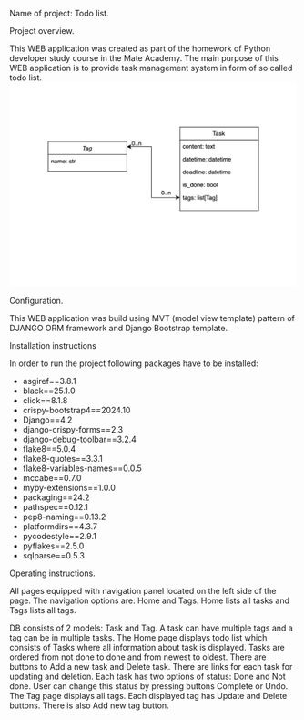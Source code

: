 Name of project: Todo list.


Project overview.

This WEB application was created as part of the homework of Python developer 
study course in the Mate Academy.
The main purpose of this WEB application is to provide task management system 
in form of so called todo list.
![](static/assets/img/todo_list.png)


Configuration.

This WEB application was build using MVT (model view template) pattern of 
DJANGO ORM framework and Django Bootstrap template.


Installation instructions

In order to run the project following packages have to be installed:
* asgiref==3.8.1
* black==25.1.0
* click==8.1.8
* crispy-bootstrap4==2024.10
* Django==4.2
* django-crispy-forms==2.3
* django-debug-toolbar==3.2.4
* flake8==5.0.4
* flake8-quotes==3.3.1
* flake8-variables-names==0.0.5
* mccabe==0.7.0
* mypy-extensions==1.0.0
* packaging==24.2
* pathspec==0.12.1
* pep8-naming==0.13.2
* platformdirs==4.3.7
* pycodestyle==2.9.1
* pyflakes==2.5.0
* sqlparse==0.5.3


Operating instructions.

All pages equipped with navigation panel located on the left side of the page. The navigation 
options are: Home and Tags. Home lists all tasks and Tags lists all tags.

DB consists of 2 models: Task and Tag.
A task can have multiple tags and a tag can be in multiple tasks.
The Home page displays todo list which consists of Tasks where all information about task is displayed. 
Tasks are ordered from not done to done and from newest to oldest.
There are buttons to Add a new task and Delete task.
There are links for each task for updating and deletion.
Each task has two options of status: Done and Not done.
User can change this status by pressing buttons Complete or Undo.
The Tag page displays all tags.
Each displayed tag has Update and Delete buttons.
There is also Add new tag button.

